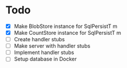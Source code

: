 # Todo

- [x] Make BlobStore instance for SqlPersistT m
- [x] Make CountStore instance for SqlPersistT m
- [ ] Create handler stubs
- [ ] Make server with handler stubs
- [ ] Implement handler stubs
- [ ] Setup database in Docker
